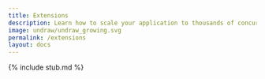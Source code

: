 ```yaml
---
title: Extensions
description: Learn how to scale your application to thousands of concurrent users once you've reached the limits of stream_select.
image: undraw/undraw_growing.svg
permalink: /extensions
layout: docs
---
```


{% include stub.md %}